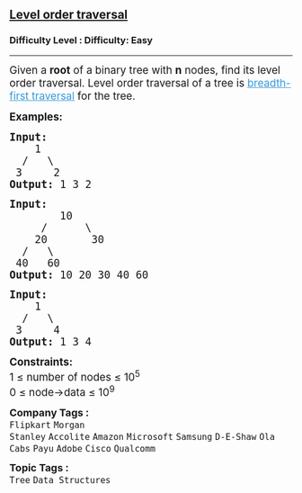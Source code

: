 <h2><a href="https://www.geeksforgeeks.org/problems/level-order-traversal/1?page=1&difficulty%5B%5D=0&category%5B%5D=Tree&sortBy=submissions">Level order traversal</a></h2><h3>Difficulty Level : Difficulty: Easy</h3><hr><div class="problems_problem_content__Xm_eO"><p><span style="font-size: 14pt;">Given a <strong>root</strong> of a binary tree with <strong>n</strong> nodes, find its level order traversal. </span><span style="font-size: 14pt;">Level order traversal of a tree is <a href="http://www.geeksforgeeks.org/breadth-first-traversal-for-a-graph/"><span style="text-decoration: underline; color: #3598db;">breadth-first traversal</span></a>&nbsp;for the tree.</span></p>
<p><span style="font-size: 14pt;"><strong>Examples:</strong></span></p>
<pre><span style="font-size: 14pt;"><strong>Input:
</strong>&nbsp;&nbsp;  1
 &nbsp;/&nbsp;&nbsp;&nbsp;\ 
&nbsp;3&nbsp;&nbsp;&nbsp;&nbsp; 2
<strong>Output: </strong>1 3 2
</span></pre>
<pre><span style="font-size: 14pt;"><strong>Input:
</strong>&nbsp;&nbsp;&nbsp;&nbsp;&nbsp; &nbsp; 10
 &nbsp;&nbsp;&nbsp; /&nbsp;&nbsp;&nbsp;&nbsp;&nbsp; \
 &nbsp;  20&nbsp;&nbsp;&nbsp;&nbsp;&nbsp;&nbsp; 30
&nbsp; /&nbsp;&nbsp; \
 40&nbsp;&nbsp; 60
<strong>Output: </strong>10 20 30 40 60</span></pre>
<pre><span style="font-size: 14pt;"><strong>Input:
</strong> &nbsp;  1
 &nbsp;/&nbsp;&nbsp;&nbsp;\ 
&nbsp;3&nbsp;&nbsp;&nbsp;&nbsp; 4
<strong>Output: </strong>1 3 4</span></pre>
<p><span style="font-size: 14pt;"><strong>Constraints:</strong></span><br><span style="font-size: 14pt;">1 ≤ number of nodes ≤ 10<sup>5</sup></span><br><span style="font-size: 14pt;">0 ≤ node-&gt;data ≤ 10<sup>9</sup></span></p></div><p><span style=font-size:18px><strong>Company Tags : </strong><br><code>Flipkart</code>&nbsp;<code>Morgan Stanley</code>&nbsp;<code>Accolite</code>&nbsp;<code>Amazon</code>&nbsp;<code>Microsoft</code>&nbsp;<code>Samsung</code>&nbsp;<code>D-E-Shaw</code>&nbsp;<code>Ola Cabs</code>&nbsp;<code>Payu</code>&nbsp;<code>Adobe</code>&nbsp;<code>Cisco</code>&nbsp;<code>Qualcomm</code>&nbsp;<br><p><span style=font-size:18px><strong>Topic Tags : </strong><br><code>Tree</code>&nbsp;<code>Data Structures</code>&nbsp;